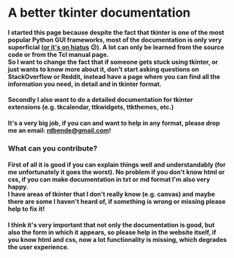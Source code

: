 # A better tkinter documentation

#### I started this page because despite the fact that tkinter is one of the most popular Python GUI frameworks, most of the documentation is only very superficial ([or it's on hiatus](https://effbot.org/) 😕). A lot can only be learned from the source code or from the Tcl manual page.<br>So I want to change the fact that if someone gets stuck using tkinter, or just wants to know more about it, don’t start asking questions on StackOverflow or Reddit, instead have a page where you can find all the information you need, in detail and in tkinter format.
#### Secondly I also want to do a detailed documentation for tkinter extensions (e.g. tkcalendar, ttkwidgets, ttkthemes, etc.)

#### It's a very big job, if you can and want to help in any format, please drop me an email: rdbende@gmail.com!

### What can you contribute?

#### First of all it is good if you can explain things well and understandably (for me unfortunately it goes the worst). No problem if you don't know html or css, if you can make documentation in txt or md format I'm also very happy.<br>I have areas of tkinter that I don't really know (e.g. canvas) and maybe there are some I haven't heard of, if something is wrong or missing please help to fix it!

#### I think it's very important that not only the documentation is good, but also the form in which it appears, so please help in the website itself, if you know html and css, now a lot functionality is missing, which degrades the user experience.
